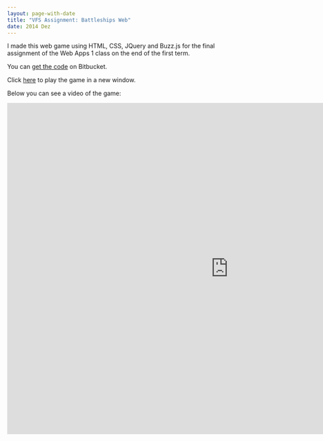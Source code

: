 ```yaml
---
layout: page-with-date
title: "VFS Assignment: Battleships Web"
date: 2014 Dez
---
```


I made this web game using HTML, CSS, JQuery and Buzz.js for the final assignment of the Web Apps 1 class on the end of the first term.

You can <a href="https://bitbucket.org/fredzvt/battleshipsgame" target="_blank">get the code</a> on Bitbucket.

Click <a href="game/index.html" id="game_init">here</a> to play the game in a new window.

Below you can see a video of the game:

<iframe src="http://www.youtube.com/embed/dcniNMtewHw?rel=0&amp;showinfo=0" width="1024" height="768" frameborder="0"></iframe>

<script>
$(function() {
	$('#game_init').click(function(){
	  window.open('game/index.html', 'Battleships');
	  return false;
	});
})
</script>
